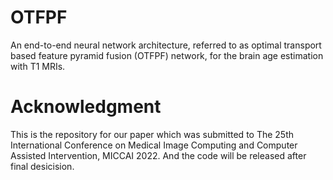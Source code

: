 # OTFPF
An end-to-end neural network architecture, referred to as optimal transport based feature pyramid fusion (OTFPF) network, for the brain age estimation with T1 MRIs.

# Acknowledgment
This is the repository for our paper which was submitted to The 25th International Conference on Medical Image Computing and Computer Assisted Intervention, MICCAI 2022. And the code will be released after final desicision.
